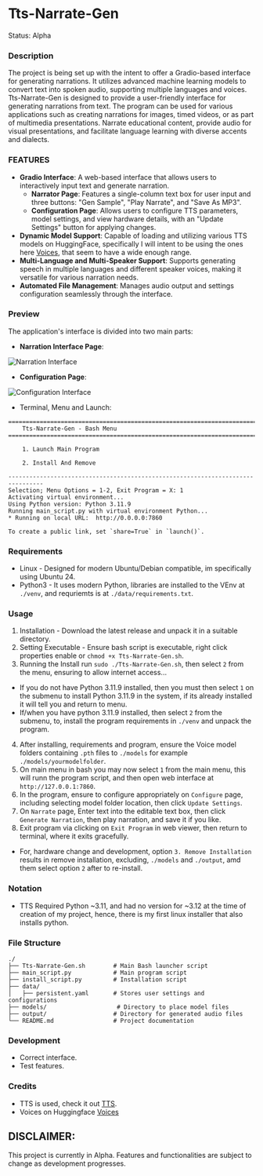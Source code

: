 # Tts-Narrate-Gen
Status: Alpha

### Description
The project is being set up with the intent to offer a Gradio-based interface for generating narrations. It utilizes advanced machine learning models to convert text into spoken audio, supporting multiple languages and voices. Tts-Narrate-Gen is designed to provide a user-friendly interface for generating narrations from text. The program can be used for various applications such as creating narrations for images, timed videos, or as part of multimedia presentations. Narrate educational content, provide audio for visual presentations, and facilitate language learning with diverse accents and dialects.

### FEATURES
- **Gradio Interface**: A web-based interface that allows users to interactively input text and generate narration.
  - **Narrator Page**: Features a single-column text box for user input and three buttons: "Gen Sample", "Play Narrate", and "Save As MP3".
  - **Configuration Page**: Allows users to configure TTS parameters, model settings, and view hardware details, with an "Update Settings" button for applying changes.
- **Dynamic Model Support**: Capable of loading and utilizing various TTS models on HuggingFace, specifically I will intent to be using the ones here [Voices](https://huggingface.co/voices), that seem to have a wide enough range.
- **Multi-Language and Multi-Speaker Support**: Supports generating speech in multiple languages and different speaker voices, making it versatile for various narration needs.
- **Automated File Management**: Manages audio output and settings configuration seamlessly through the interface.

### Preview
The application's interface is divided into two main parts:
- **Narration Interface Page**:

![Narration Interface](media/narratio.png)

- **Configuration Page**:

![Configuration Interface](media/configuration.png)

- Terminal, Menu and Launch:
```
================================================================================
    Tts-Narrate-Gen - Bash Menu
================================================================================

    1. Launch Main Program

    2. Install And Remove

--------------------------------------------------------------------------------
Selection; Menu Options = 1-2, Exit Program = X: 1
Activating virtual environment...
Using Python version: Python 3.11.9
Running main_script.py with virtual environment Python...
* Running on local URL:  http://0.0.0.0:7860

To create a public link, set `share=True` in `launch()`.
```

### Requirements
- Linux - Designed for modern Ubuntu/Debian compatible, im specifically using Ubuntu 24.
- Python3 - It uses modern Python, libraries are installed to the VEnv at `./venv`, and requriemts is at `./data/requirements.txt`.

### Usage
1. Installation - Download the latest release and unpack it in a suitable directory.
2. Setting Executable - Ensure bash script is executable, right click properties enable or `chmod +x Tts-Narrate-Gen.sh`.
3. Running the Install run `sudo ./Tts-Narrate-Gen.sh`, then select `2` from the menu, ensuring to allow internet access...
- If you do not have Python 3.11.9 installed, then you must then select `1` on the submenu to install Python 3.11.9 in the system, if its already installed it will tell you and return to menu. 
- If/when you have python 3.11.9 installed, then select `2` from the submenu, to, install the program requirements in `./venv` and unpack the program.
4. After installing, requirements and program, ensure the Voice model folders containing `.pth` files to `./models` for example `./models/yourmodelfolder`. 
5. On main menu in bash you may now select `1` from the main menu, this will runn the program script, and then open web interface at `http://127.0.0.1:7860`.
4. In the program, ensure to configure appropriately on `Configure` page, including selecting model folder location, then click `Update Settings`.
5. On `Narrate` page, Enter text into the editable text box, then click `Generate Narration`, then play narration, and save it if you like. 
5. Exit program via clicking on `Exit Program` in web viewer, then return to terminal, where it exits gracefully.
- For, hardware change and development, option `3. Remove Installation` results in remove installation, excluding, `./models` and `./output`, amd them select option `2` after to re-install.  

### Notation
- TTS Required Python ~3.11, and had no version for ~3.12 at the time of creation of my project, hence, there is my first linux installer that also installs python.

### File Structure
```
./
├── Tts-Narrate-Gen.sh        # Main Bash launcher script
├── main_script.py            # Main program script
├── install_script.py         # Installation script
├── data/
│   ├── persistent.yaml       # Stores user settings and configurations
├── models/                    # Directory to place model files
├── output/                   # Directory for generated audio files
└── README.md                 # Project documentation
```

### Development
- Correct interface.
- Test features.

### Credits
- TTS is used, check it out [TTS](https://github.com/coqui-ai/TTS).
- Voices on Huggingface [Voices](https://huggingface.co/voices) 

## DISCLAIMER:
This project is currently in Alpha. Features and functionalities are subject to change as development progresses.
